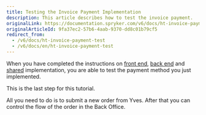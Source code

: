 ```yaml
---
title: Testing the Invoice Payment Implementation
description: This article describes how to test the invoice payment.
originalLink: https://documentation.spryker.com/v6/docs/ht-invoice-payment-test
originalArticleId: 9fa37ec2-57b6-4aab-9370-dd8c01b79cf5
redirect_from:
  - /v6/docs/ht-invoice-payment-test
  - /v6/docs/en/ht-invoice-payment-test
---
```


When you have completed the instructions on [front end](/docs/scos/dev/developer-guides/202009.0/development-guide/back-end/data-manipulation/payment-methods/invoice/implementing-invoice-payment-in-front-end.html), [back end](/docs/scos/dev/developer-guides/202009.0/development-guide/back-end/data-manipulation/payment-methods/invoice/implementing-invoice-payment-in-back-end.html) and [shared](/docs/scos/dev/developer-guides/202009.0/development-guide/back-end/data-manipulation/payment-methods/invoice/implementing-invoice-payment-in-front-end.html-be-shared) implementation, you are able to test the payment method you just implemented.

 This is the last step for this tutorial.

All you need to do is to submit a new order from Yves. After that you can control the flow of the order in the Back Office.

